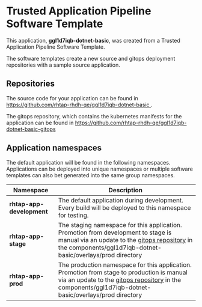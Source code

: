 # Trusted Application Pipeline Software Template

This application, **ggl1d7iqb-dotnet-basic**, was created from a Trusted Application Pipeline Software Template.

The software templates create a new source and gitops deployment repositories with a sample source application. 

## Repositories

The source code for your application can be found in [https://github.com/rhtap-rhdh-qe/ggl1d7iqb-dotnet-basic ](https://github.com/rhtap-rhdh-qe/ggl1d7iqb-dotnet-basic ).
 
The gitops repository, which contains the kubernetes manifests for the application can be found in 
[https://github.com/rhtap-rhdh-qe/ggl1d7iqb-dotnet-basic-gitops ](https://github.com/rhtap-rhdh-qe/ggl1d7iqb-dotnet-basic-gitops ) 

## Application namespaces 

The default application will be found in the following namespaces. Applications can be deployed into unique namespaces or multiple software templates can also bet generated into the same group namespaces.  

|  Namespace   |  Description   |  
| -------- | -------- |   
| **rhtap-app-development** | The default application during development. Every build will be deployed to this namespace for testing. | 
| **rhtap-app-stage** | The staging namespace for this application. Promotion from development to stage is manual via an update to the [gitops repository](https://github.com/rhtap-rhdh-qe/ggl1d7iqb-dotnet-basic-gitops ) in the components/ggl1d7iqb-dotnet-basic/overlays/prod directory |  
| **rhtap-app-prod** | The production namespace for this application. Promotion from stage to production is manual via an update to the [gitops repository](https://github.com/rhtap-rhdh-qe/ggl1d7iqb-dotnet-basic-gitops ) in the components/ggl1d7iqb-dotnet-basic/overlays/prod directory | 